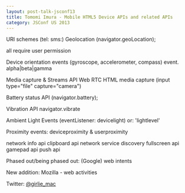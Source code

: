 ```yaml
---
layout: post-talk-jsconf13
title: Tomomi Imura - Mobile HTML5 Device APIs and related APIs
category: JSConf US 2013
---
```


URI schemes (tel: sms:)
Geolocation (navigator.geoLocation);

all require user permission

Device orientation events (gyroscope, accelerometer, compass)
event. alpha|beta|gamma

Media capture & Streams API
Web RTC
HTML media capture (input type="file" capture="camera")

Battery status API
(navigator.battery);

Vibration API
navigator.vibrate

Ambient Light Events (eventListener: devicelight)
or: 'lightlevel'

Proximity events:
deviceproximity & userproximity

network info api
clipboard api
network service discovery
fullscreen api
gamepad api
push api

Phased out/being phased out:
(Google) web intents

New addition:
Mozilla - web activities

Twitter: [@girlie_mac](http://twitter.com/girlie_mac)

